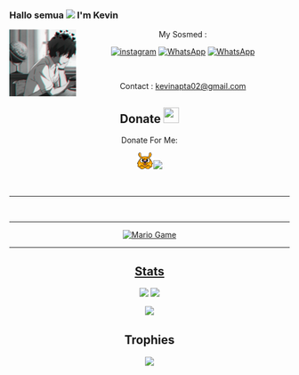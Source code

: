 ### Hallo semua <img src="https://github.com/TheDudeThatCode/TheDudeThatCode/blob/master/Assets/Hi.gif" width="29px"> I'm Kevin
<img src="https://github.com/kevzka/Kevzka/blob/main/halo.jpg" width=120 height="120" align="left">
<center>
My Sosmed :

<a href="https://instagram.com/kevin_apta_kun"><img alt="instagram" src="https://img.shields.io/badge/Instagram-E4405F?style=for-the-badge&logo=instagram&logoColor=white"/></a>
<a href="https://wa.me/+6283141621181"><img alt="WhatsApp" src="https://img.shields.io/badge/WhatsApp-25D366?style=for-the-badge&logo=whatsapp&logoColor=white"/></a>
<a href="https://chat.whatsapp.com/H7puFYYnKkUCNHjlveRTAh"><img alt="WhatsApp" src="https://img.shields.io/badge/Grup-25D366?style=for-the-badge&logo=whatsapp&logoColor=white"/></a>



&nbsp;&nbsp;     &nbsp;&nbsp;    &nbsp;&nbsp;   &nbsp;&nbsp;   &nbsp;&nbsp;   




Contact : kevinapta02@gmail.com

## Donate <img src="https://github.com/TheDudeThatCode/TheDudeThatCode/blob/master/Assets/coin.gif" width="28" height="28">
Donate For Me:

<a href="https://saweria.co/kevinapta"><img src="https://github.com/kevzka/Kevzka/blob/main/Logo-Saweria-Donasi.png" width="30" height="30"><img src="https://img.shields.io/badge/saweria-FEAA2D?style=for-the-badge&logo=saweria&logoColor=white">

<img src="" width="148">

---
<img src="">

---

<img src="https://github.com/TheDudeThatCode/TheDudeThatCode/blob/master/Assets/Mario_Gameplay.gif" alt="Mario Game">

---
## Stats

<a href="https://github.com/Kevzka"><img src="https://github-readme-stats.vercel.app/api?username=Kevzka&show_icons=true&theme=radical"></a>
<a href="https://github.com/Kevzka"><img src="https://github-readme-stats.vercel.app/api/top-langs/?username=Kevzka&theme=highcontrast&layout=compact"></a>


<p align="center">
    <img src="https://github-readme-streak-stats.herokuapp.com/?user=Kevzka">
</p>

## Trophies
<p align="center"> <img width=800 src="https://github-profile-trophy.vercel.app/?username=Kevzka&row=2&column=3"/>

